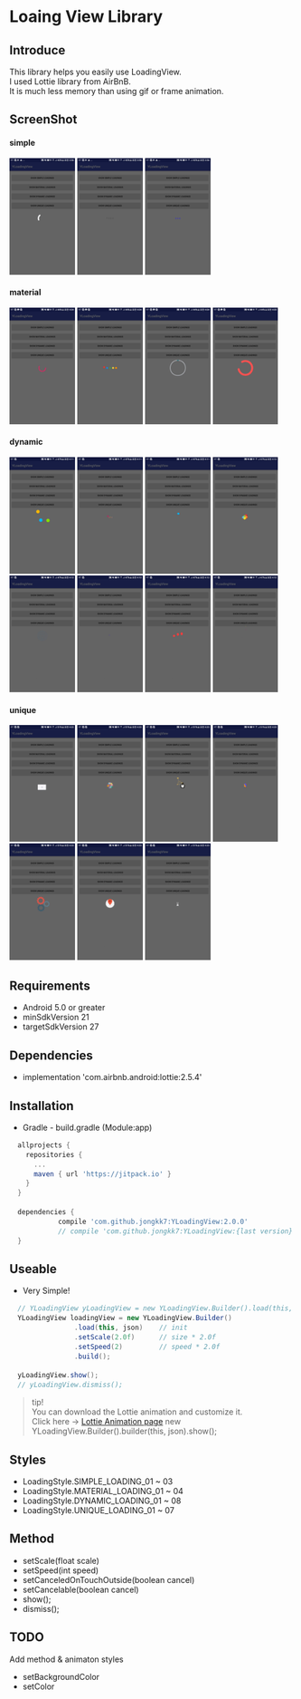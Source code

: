 # Loaing View Library

## Introduce
This library helps you easily use LoadingView.<br>
I used Lottie library from AirBnB.<br>
It is much less memory than using gif or frame animation.<br>

## ScreenShot
#### simple
<img src="/res/load_video/video_simple_01.gif" alt="Drawing" width= "23%"/>
<img src="/res/load_video/video_simple_02.gif" alt="Drawing" width= "23%"/>
<img src="/res/load_video/video_simple_03.gif" alt="Drawing" width= "23%"/>

#### material
<img src="/res/load_video/video_material_01.gif" alt="Drawing" width= "23%"/>
<img src="/res/load_video/video_material_02.gif" alt="Drawing" width= "23%"/>
<img src="/res/load_video/video_material_03.gif" alt="Drawing" width= "23%"/>
<img src="/res/load_video/video_material_04.gif" alt="Drawing" width= "23%"/>

#### dynamic
<img src="/res/load_video/video_dynamic_01.gif" alt="Drawing" width= "23%"/>
<img src="/res/load_video/video_dynamic_02.gif" alt="Drawing" width= "23%"/>
<img src="/res/load_video/video_dynamic_03.gif" alt="Drawing" width= "23%"/>
<img src="/res/load_video/video_dynamic_04.gif" alt="Drawing" width= "23%"/>
<img src="/res/load_video/video_dynamic_05.gif" alt="Drawing" width= "23%"/>
<img src="/res/load_video/video_dynamic_06.gif" alt="Drawing" width= "23%"/>
<img src="/res/load_video/video_dynamic_07.gif" alt="Drawing" width= "23%"/>
<img src="/res/load_video/video_dynamic_08.gif" alt="Drawing" width= "23%"/>


#### unique
<img src="/res/load_video/video_unique_01.gif" alt="Drawing" width= "23%"/>
<img src="/res/load_video/video_unique_02.gif" alt="Drawing" width= "23%"/>
<img src="/res/load_video/video_unique_03.gif" alt="Drawing" width= "23%"/>
<img src="/res/load_video/video_unique_04.gif" alt="Drawing" width= "23%"/>
<img src="/res/load_video/video_unique_05.gif" alt="Drawing" width= "23%"/>
<img src="/res/load_video/video_unique_06.gif" alt="Drawing" width= "23%"/>
<img src="/res/load_video/video_unique_07.gif" alt="Drawing" width= "23%"/>


## Requirements
+ Android 5.0 or greater
+ minSdkVersion 21
+ targetSdkVersion 27

## Dependencies
+ implementation 'com.airbnb.android:lottie:2.5.4'

## Installation
+ Gradle - build.gradle (Module:app) <br>
``` gradle
  allprojects {
    repositories {
      ...
      maven { url 'https://jitpack.io' }
    }
  }

  dependencies {
  	        compile 'com.github.jongkk7:YLoadingView:2.0.0'
            // compile 'com.github.jongkk7:YLoadingView:{last version}'
  }
```

## Useable
+ Very Simple! <br>
``` java
  // YLoadingView yLoadingView = new YLoadingView.Builder().load(this, LoadingStyle.SIMPLE_LOADING_01).build();
  YLoadingView loadingView = new YLoadingView.Builder()
                .load(this, json)    // init
                .setScale(2.0f)      // size * 2.0f
                .setSpeed(2)         // speed * 2.0f
                .build();

  yLoadingView.show();
  // yLoadingView.dismiss();
```
> tip!<br>
> You can download the Lottie animation and customize it.<br>
> Click here -> [Lottie Animation page](https://www.lottiefiles.com/popular)
> new YLoadingView.Builder().builder(this, json).show();

## Styles
+ LoadingStyle.SIMPLE_LOADING_01 ~ 03<br>
+ LoadingStyle.MATERIAL_LOADING_01 ~ 04<br>
+ LoadingStyle.DYNAMIC_LOADING_01 ~ 08<br>
+ LoadingStyle.UNIQUE_LOADING_01 ~ 07<br>

## Method
+ setScale(float scale)
+ setSpeed(int speed)
+ setCanceledOnTouchOutside(boolean cancel)
+ setCancelable(boolean cancel)
+ show();
+ dismiss();

## TODO
Add method & animaton styles
+ setBackgroundColor
+ setColor
